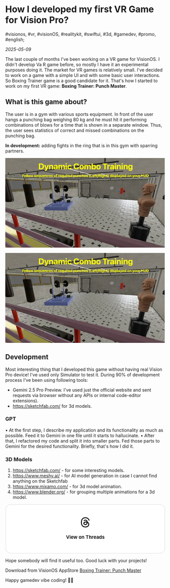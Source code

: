 # How I developed my first VR Game for Vision Pro?

#visionos, #vr, #visionOS, #realitykit, #swiftui, #3d, #gamedev, #promo, #english;

_2025-05-09_

The last couple of months I've been working on a VR game for VisionOS. I didn't develop Va R game before, so mostly I have it an experimental purposes doing it. The market for VR games is relatively small. I've decided to work on a game with a simple UI and with some basic user interactions. So Boxing Trainer game is a good candidate for it. That's how I started to work on my first VR game: **Boxing Trainer: Punch Master**.

## What is this game about?

The user is in a gym with various sports equipment. In front of the user hangs a punching bag weighing 80 kg and he must hit it performing combinations of blows for a time that is shown in a separate window. Thus, the user sees statistics of correct and missed combinations on the punching bag.

**In development:** adding fights in the ring that is in this gym with sparring partners.

![Dynamic Combo Training](/images/how-I-developed-my-first-vr-game-for-vision-pro/1.png "Dynamic Combo Training")

![Beat the Timer](/images/how-I-developed-my-first-vr-game-for-vision-pro/1.png "Beat the Timer")

## Development

Most interesting thing that I developed this game without having real Vision Pro device! I've used only Simulator to test it.
During 90% of development process I've been using following tools:
* Gemini 2.5 Pro Preview. I've used just the official website and sent requests via browser without any APIs or internal code-editor extensions).
* ⁠https://sketchfab.com/ for 3d models.

### GPT

• ⁠At the first step, I describe my application and its functionality as much as possible. Feed it to Gemini in one file until it starts to hallucinate.
• ⁠After that, I refactored my code and split it into smaller parts. Fed those parts to Gemini for the desired functionality. Briefly, that's how I did it.

### 3D Models

1. ⁠https://sketchfab.com/ - for some interesting models.
2. ⁠https://www.meshy.ai/ - for AI model generation in case I cannot find anything on the Sketchfab
3. ⁠https://www.mixamo.com/ - for 3d model animation.
4. ⁠https://www.blender.org/ - for grouping multiple animations for a 3d model.

<blockquote class="text-post-media" data-text-post-permalink="https://www.threads.com/@greybax/post/DJXdtPUzzJZ" data-text-post-version="0" id="ig-tp-DJXdtPUzzJZ" style=" background:#FFF; border-width: 1px; border-style: solid; border-color: #00000026; border-radius: 16px; max-width:540px; margin: 1px; min-width:270px; padding:0; width:99.375%; width:-webkit-calc(100% - 2px); width:calc(100% - 2px);"> <a href="https://www.threads.com/@greybax/post/DJXdtPUzzJZ" style=" background:#FFFFFF; line-height:0; padding:0 0; text-align:center; text-decoration:none; width:100%; font-family: -apple-system, BlinkMacSystemFont, sans-serif;" target="_blank"> <div style=" padding: 40px; display: flex; flex-direction: column; align-items: center;"><div style=" display:block; height:32px; width:32px; padding-bottom:20px;"> <svg aria-label="Threads" height="32px" role="img" viewBox="0 0 192 192" width="32px" xmlns="http://www.w3.org/2000/svg"> <path d="M141.537 88.9883C140.71 88.5919 139.87 88.2104 139.019 87.8451C137.537 60.5382 122.616 44.905 97.5619 44.745C97.4484 44.7443 97.3355 44.7443 97.222 44.7443C82.2364 44.7443 69.7731 51.1409 62.102 62.7807L75.881 72.2328C81.6116 63.5383 90.6052 61.6848 97.2286 61.6848C97.3051 61.6848 97.3819 61.6848 97.4576 61.6855C105.707 61.7381 111.932 64.1366 115.961 68.814C118.893 72.2193 120.854 76.925 121.825 82.8638C114.511 81.6207 106.601 81.2385 98.145 81.7233C74.3247 83.0954 59.0111 96.9879 60.0396 116.292C60.5615 126.084 65.4397 134.508 73.775 140.011C80.8224 144.663 89.899 146.938 99.3323 146.423C111.79 145.74 121.563 140.987 128.381 132.296C133.559 125.696 136.834 117.143 138.28 106.366C144.217 109.949 148.617 114.664 151.047 120.332C155.179 129.967 155.42 145.8 142.501 158.708C131.182 170.016 117.576 174.908 97.0135 175.059C74.2042 174.89 56.9538 167.575 45.7381 153.317C35.2355 139.966 29.8077 120.682 29.6052 96C29.8077 71.3178 35.2355 52.0336 45.7381 38.6827C56.9538 24.4249 74.2039 17.11 97.0132 16.9405C119.988 17.1113 137.539 24.4614 149.184 38.788C154.894 45.8136 159.199 54.6488 162.037 64.9503L178.184 60.6422C174.744 47.9622 169.331 37.0357 161.965 27.974C147.036 9.60668 125.202 0.195148 97.0695 0H96.9569C68.8816 0.19447 47.2921 9.6418 32.7883 28.0793C19.8819 44.4864 13.2244 67.3157 13.0007 95.9325L13 96L13.0007 96.0675C13.2244 124.684 19.8819 147.514 32.7883 163.921C47.2921 182.358 68.8816 191.806 96.9569 192H97.0695C122.03 191.827 139.624 185.292 154.118 170.811C173.081 151.866 172.51 128.119 166.26 113.541C161.776 103.087 153.227 94.5962 141.537 88.9883ZM98.4405 129.507C88.0005 130.095 77.1544 125.409 76.6196 115.372C76.2232 107.93 81.9158 99.626 99.0812 98.6368C101.047 98.5234 102.976 98.468 104.871 98.468C111.106 98.468 116.939 99.0737 122.242 100.233C120.264 124.935 108.662 128.946 98.4405 129.507Z" /></svg></div><div style=" font-size: 15px; line-height: 21px; color: #000000; font-weight: 600; "> View on Threads</div></div></a></blockquote>
<script async src="https://www.threads.com/embed.js"></script>

Hope somebody will find it useful too. Good luck with your projects!

Download from VisionOS AppStore [Boxing Trainer: Punch Master](https://apps.apple.com/us/app/boxing-trainer-punch-master/id6743240378)

Happy gamedev vibe coding! ✌🏼
